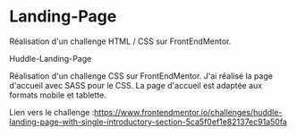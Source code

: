 # Landing-Page
Réalisation d'un challenge HTML / CSS sur FrontEndMentor. 

Huddle-Landing-Page

Réalisation d'un challenge CSS sur FrontEndMentor. J'ai réalisé la page d'accueil avec SASS pour le CSS. 
La page d'accueil est adaptée aux formats mobile et tablette.

Lien vers le challenge :https://www.frontendmentor.io/challenges/huddle-landing-page-with-single-introductory-section-5ca5f0ef1e82137ec91a50fa
